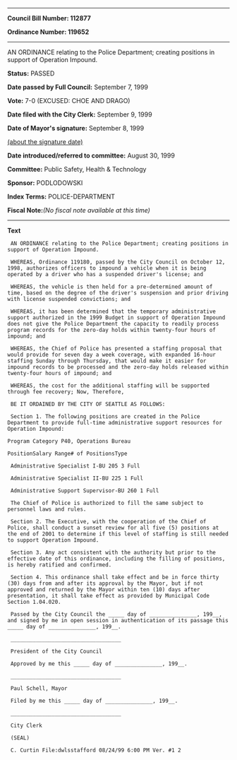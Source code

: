 

********

**Council Bill Number: 112877**
   
**Ordinance Number: 119652**
********

 AN ORDINANCE relating to the Police Department; creating positions in support of Operation Impound.

**Status:** PASSED
   
**Date passed by Full Council:** September 7, 1999
   
**Vote:** 7-0 (EXCUSED: CHOE AND DRAGO)
   
**Date filed with the City Clerk:** September 9, 1999
   
**Date of Mayor's signature:** September 8, 1999
   
[(about the signature date)](/~public/approvaldate.htm)
   
   
   
**Date introduced/referred to committee:** August 30, 1999
   
**Committee:** Public Safety, Health & Technology
   
**Sponsor:** PODLODOWSKI
   
   
**Index Terms:** POLICE-DEPARTMENT

**Fiscal Note:**_(No fiscal note available at this time)_

********

**Text**
   
```
 AN ORDINANCE relating to the Police Department; creating positions in support of Operation Impound.

 WHEREAS, Ordinance 119180, passed by the City Council on October 12, 1998, authorizes officers to impound a vehicle when it is being operated by a driver who has a suspended driver's license; and

 WHEREAS, the vehicle is then held for a pre-determined amount of time, based on the degree of the driver's suspension and prior driving with license suspended convictions; and

 WHEREAS, it has been determined that the temporary administrative support authorized in the 1999 Budget in support of Operation Impound does not give the Police Department the capacity to readily process program records for the zero-day holds within twenty-four hours of impound; and

 WHEREAS, the Chief of Police has presented a staffing proposal that would provide for seven day a week coverage, with expanded 16-hour staffing Sunday through Thursday, that would make it easier for impound records to be processed and the zero-day holds released within twenty-four hours of impound; and

 WHEREAS, the cost for the additional staffing will be supported through fee recovery; Now, Therefore,

 BE IT ORDAINED BY THE CITY OF SEATTLE AS FOLLOWS:

 Section 1. The following positions are created in the Police Department to provide full-time administrative support resources for Operation Impound:

Program Category P40, Operations Bureau

PositionSalary Range# of PositionsType

 Administrative Specialist I-BU 205 3 Full

 Administrative Specialist II-BU 225 1 Full

 Administrative Support Supervisor-BU 260 1 Full

 The Chief of Police is authorized to fill the same subject to personnel laws and rules.

 Section 2. The Executive, with the cooperation of the Chief of Police, shall conduct a sunset review for all five (5) positions at the end of 2001 to determine if this level of staffing is still needed to support Operation Impound.

 Section 3. Any act consistent with the authority but prior to the effective date of this ordinance, including the filling of positions, is hereby ratified and confirmed.

 Section 4. This ordinance shall take effect and be in force thirty (30) days from and after its approval by the Mayor, but if not approved and returned by the Mayor within ten (10) days after presentation, it shall take effect as provided by Municipal Code Section 1.04.020.

 Passed by the City Council the _____ day of _______________, 199__, and signed by me in open session in authentication of its passage this _____ day of _______________, 199__.

 ___________________________________

 President of the City Council

 Approved by me this _____ day of _______________, 199__.

 ___________________________________

 Paul Schell, Mayor

 Filed by me this _____ day of _______________, 199__.

 ___________________________________

 City Clerk

 (SEAL)

 C. Curtin File:dwlsstafford 08/24/99 6:00 PM Ver. #1 2

```
